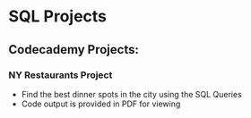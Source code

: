 # SQL Projects

## Codecademy Projects: 

### NY Restaurants Project
- Find the best dinner spots in the city using the SQL Queries
- Code output is provided in PDF for viewing
